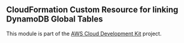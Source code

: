 ## CloudFormation Custom Resource for linking DynamoDB Global Tables
This module is part of the [AWS Cloud Development Kit](https://github.com/awslabs/aws-cdk) project.
